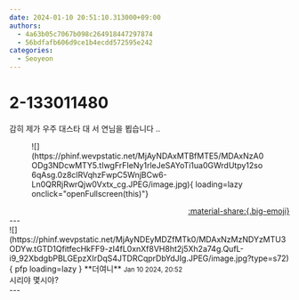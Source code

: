 ```yaml
---
date: 2024-01-10 20:51:10.313000+09:00
authors:
  - 4a63b05c7067b098c264918447297874
  - 56bdfafb606d9ce1b4ecdd572595e242
categories:
  - Seoyeon
---
```


# 2-133011480

<div class="post-container" markdown="1">
<div class="content-container md-sidebar__scrollwrap" markdown="1">

감히 제가 우주 대스타 대 서 연님을 뵙습니다 ..<br>
<figure markdown="1">
![](https://phinf.wevpstatic.net/MjAyNDAxMTBfMTE5/MDAxNzA0ODg3NDcwMTY5.tIwgFrFIeNy1rleJeSAYoTi1ua0GWrdUtpy12so6qAsg.0z8clRVqhzFwpC5WnjBCw6-Ln0QRRjRwrQjw0Vxtx_cg.JPEG/image.jpg){ loading=lazy onclick="openFullscreen(this)"}
</figure>


</div>
</div>

<div style="text-align: right;" markdown="1">
<a href="https://weverse.io/fromis9/fanpost/2-133011480" style="text-align: right;">:material-share:{.big-emoji}</a>
</div>
---

<div class="comments-container md-sidebar__scrollwrap" markdown="1">
<div class="comment" markdown="1">
<div class='id-container' markdown="1">
![](https://phinf.wevpstatic.net/MjAyNDEyMDZfMTk0/MDAxNzMzNDYzMTU3ODYw.tGTD1QfitfecHkFF9-zI4fL0xnXf8VH8ht2j5Xh2a74g.QufL-i9_92XbdgbPBLGEpzXIrDqS4JTDRCqprDbYdJIg.JPEG/image.jpg?type=s72){ pfp loading=lazy }
**<span class="artist">더여니</span>** <small>Jan 10 2024, 20:52</small><br>
</div>
<div class='comment-body' markdown="1">
시리야 몇시야?
</div>
</div>
</div>
---
